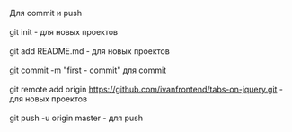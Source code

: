 Для commit и push <br>   
git init - для новых проектов <br>  
git add README.md - для новых проектов <br>  
git commit -m "first - commit" для commit <br>  
git remote add origin https://github.com/ivanfrontend/tabs-on-jquery.git - для новых проектов <br>  
git push -u origin master - для push <br>  
